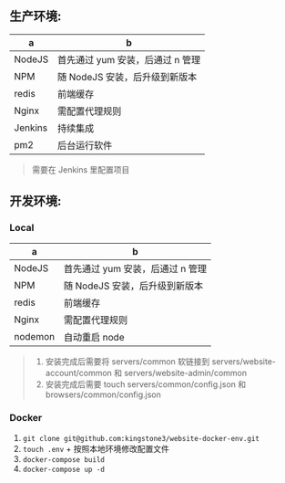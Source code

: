 ## 生产环境:

| a      | b                                |
| ------ | -------------------------------- |
| NodeJS | 首先通过 yum 安装，后通过 n 管理 |
| NPM    | 随 NodeJS 安装，后升级到新版本   |
| redis  | 前端缓存                     |
| Nginx  | 需配置代理规则                   |
| Jenkins | 持续集成                   |
| pm2    | 后台运行软件                     |
> 需要在 Jenkins 里配置项目

## 开发环境:

### Local
| a      | b                                |
| ------ | -------------------------------- |
| NodeJS | 首先通过 yum 安装，后通过 n 管理 |
| NPM    | 随 NodeJS 安装，后升级到新版本   |
| redis  | 前端缓存                     |
| Nginx  | 需配置代理规则                   |
| nodemon | 自动重启 node                  |
> 1. 安装完成后需要将 servers/common 软链接到 servers/website-account/common 和 servers/website-admin/common
> 2. 安装完成后需要 touch servers/common/config.json 和 browsers/common/config.json

### Docker
1. ``` git clone git@github.com:kingstone3/website-docker-env.git ```
2. ``` touch .env ``` + 按照本地环境修改配置文件
3. ``` docker-compose build ```
4. ``` docker-compose up -d ```
